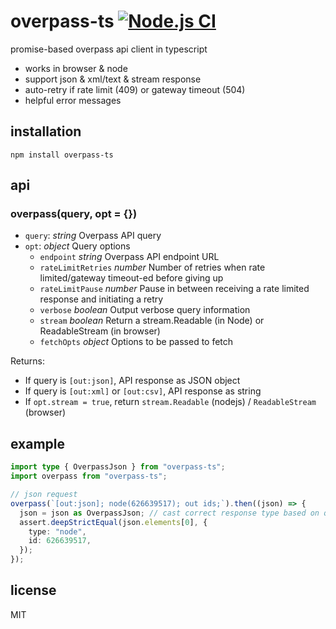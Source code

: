# overpass-ts [![Node.js CI](https://github.com/geodavey/overpass-ts/actions/workflows/node.js.yml/badge.svg)](https://github.com/geodavey/overpass-ts/actions/workflows/node.js.yml)
promise-based overpass api client in typescript

* works in browser & node
* support json & xml/text & stream response
* auto-retry if rate limit (409) or gateway timeout (504)
* helpful error messages

## installation
`npm install overpass-ts`

## api
### overpass(query, opt = {})

* `query`: *string* Overpass API query
* `opt`: *object* Query options
  * `endpoint` *string* Overpass API endpoint URL
  * `rateLimitRetries` *number* Number of retries when rate limited/gateway timeout-ed before giving up
  * `rateLimitPause` *number* Pause in between receiving a rate limited response and initiating a retry
  * `verbose` *boolean* Output verbose query information
  * `stream` *boolean* Return a stream.Readable (in Node) or ReadableStream (in browser)
  * `fetchOpts` *object* Options to be passed to fetch
  
Returns:
* If query is `[out:json]`, API response as JSON object
* If query is `[out:xml]` or `[out:csv]`, API response as string
* If  `opt.stream = true`, return `stream.Readable` (nodejs) / `ReadableStream` (browser)

## example
```ts
import type { OverpassJson } from "overpass-ts";
import overpass from "overpass-ts";

// json request
overpass(`[out:json]; node(626639517); out ids;`).then((json) => {
  json = json as OverpassJson; // cast correct response type based on query
  assert.deepStrictEqual(json.elements[0], {
    type: "node",
    id: 626639517,
  });
});
```

## license
MIT
